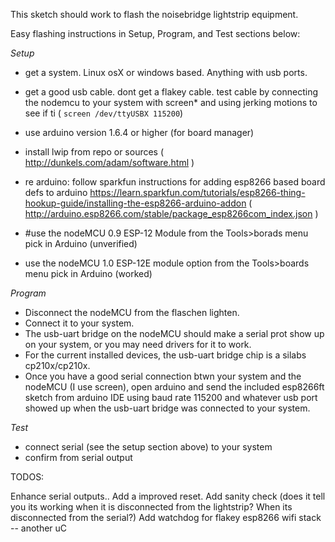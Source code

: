 This sketch should work to flash the noisebridge lightstrip equipment.

Easy flashing instructions in Setup, Program, and Test sections below:

_Setup_
* get a system.  Linux osX or windows based.  Anything with usb ports.
* get a good usb cable.  dont get a flakey cable. test cable by connecting the nodemcu to your system with screen\* and  using jerking motions to see if ti
  ( `screen /dev/ttyUSBX 115200`)
* use arduino version 1.6.4 or higher (for board manager)
* install lwip from repo or sources ( http://dunkels.com/adam/software.html )

* re arduino:
follow sparkfun instructions for adding esp8266 based board defs to arduino 
https://learn.sparkfun.com/tutorials/esp8266-thing-hookup-guide/installing-the-esp8266-arduino-addon
( http://arduino.esp8266.com/stable/package_esp8266com_index.json )

* \#use the nodeMCU 0.9 ESP-12 Module from the Tools>borads menu pick in Arduino (unverified)
* use the nodeMCU 1.0 ESP-12E module option from the Tools>boards menu pick in Arduino (worked)

_Program_
* Disconnect the nodeMCU from the flaschen lighten.
* Connect it to your system.
* The usb-uart bridge on the nodeMCU should make a serial prot show up on your system, or you
may need drivers for it to work.
* For the current installed devices, the usb-uart bridge chip is a silabs cp210x/cp210x. 
* Once you have a good serial connection btwn your system and the nodeMCU (I use screen), open
arduino and send the included esp8266ft sketch from arduino IDE using baud rate
115200 and whatever usb port showed up when the usb-uart bridge was connected
to your system.

_Test_
* connect serial (see the setup section above) to your system
* confirm from serial output


TODOS:

Enhance serial outputs.. 
Add a improved reset.
Add sanity check (does it tell you its working when it is disconnected from the lightstrip? When its disconnected from the serial?)
Add watchdog for flakey esp8266 wifi stack -- another uC

